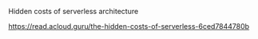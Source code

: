 Hidden costs of serverless architecture

https://read.acloud.guru/the-hidden-costs-of-serverless-6ced7844780b
